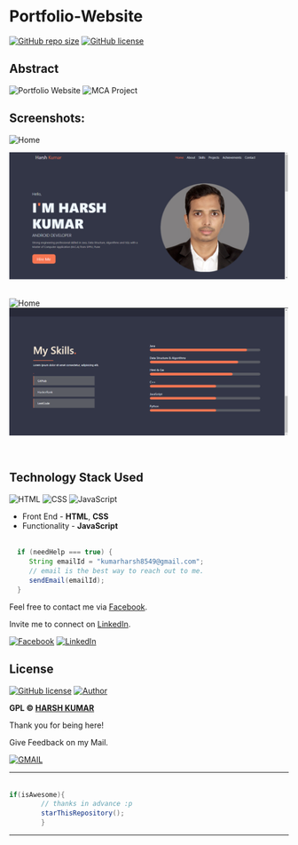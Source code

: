 # Portfolio-Website
 [![GitHub repo size](https://img.shields.io/github/repo-size/harshmgr/Portfolio-Website)](https://github.com/harshmgr/Portfolio-Website) [![GitHub license](https://img.shields.io/github/license/harshmgr/Portfolio-Website)](https://github.com/harshmgr/Portfolio-Website/blob/main/LICENSE)

## Abstract

![Portfolio Website](https://img.shields.io/badge/Portfolio-Website-lightgrey)
![MCA Project](https://img.shields.io/badge/MCA-Portfolio-blue)
&nbsp;
&nbsp;

## Screenshots:

![Home](https://img.shields.io/badge/1-Home-blue)

![Home Screen](Screenshots/home.png "Home")
&nbsp;

![Home](https://img.shields.io/badge/2-My_Skills-yellow)
![My Skills](Screenshots/skills.png "Skills")

&nbsp;

## Technology Stack Used

![HTML](https://img.shields.io/badge/frontend-html-blue.svg?logo=html5&style=flat-square)
![CSS](https://img.shields.io/badge/frontend-css-yellowgreen.svg?logo=css3&style=flat-square)
![JavaScript](https://img.shields.io/badge/frontend-javascript-ff69b4.svg?logo=javascript&style=flat-square)

- Front End - **HTML**, **CSS**
- Functionality - **JavaScript**


```java

  if (needHelp === true) {
     String emailId = "kumarharsh8549@gmail.com";
     // email is the best way to reach out to me.
     sendEmail(emailId);
  }

```

Feel free to contact me via [Facebook](https://www.facebook.com/harsh.arya.mgr/).

Invite me to connect on [LinkedIn](https://www.linkedin.com/in/harshkumar001/).

[![Facebook](https://img.shields.io/static/v1.svg?label=follow&message=@harsh.arya.mgr&color=9cf&logo=facebook&style=flat&logoColor=white&colorA=informational)](https://m.facebook.com/harsh.arya.mgr) [![LinkedIn](https://img.shields.io/static/v1.svg?label=connect&message=@harshkumar001&color=success&logo=linkedin&style=flat&logoColor=white&colorA=blue)](https://www.linkedin.com/in/harshkumar001/)


## License

[![GitHub license](https://img.shields.io/github/license/harshmgr/Examination-Application.svg?style=social&logo=github)](https://github.com/harshmgr/Portfolio-Website/LICENSE) [![Author](https://img.shields.io/static/v1.svg?label=Author&message=@harshmgr&logo=github&style=social)](https://github.com/harshmgr)

**GPL &copy; [HARSH KUMAR](https://github.com/harshmgr/Portfolio-Website/LICENSE)**

Thank you for being here!

Give Feedback on my Mail.

[![GMAIL](https://img.shields.io/static/v1.svg?label=send&message=kumarharsh8549@gmail.com&color=red&logo=gmail&style=social)](https://github.com/harshmgr)

------

```java

if(isAwesome){
        // thanks in advance :p
        starThisRepository();
        }

```

-------